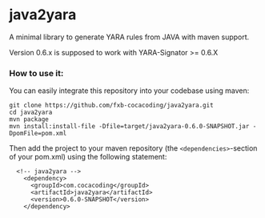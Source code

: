 # java2yara

A minimal library to generate YARA rules from JAVA with maven support.

Version 0.6.x is supposed to work with YARA-Signator >= 0.6.X

### How to use it:
You can easily integrate this repository into your codebase using maven:
```
git clone https://github.com/fxb-cocacoding/java2yara.git
cd java2yara
mvn package
mvn install:install-file -Dfile=target/java2yara-0.6.0-SNAPSHOT.jar -DpomFile=pom.xml
```
Then add the project to your maven repository (the `<dependencies>`-section of your pom.xml) using the following statement:
```
  <!-- java2yara -->
    <dependency>
      <groupId>com.cocacoding</groupId>
      <artifactId>java2yara</artifactId>
      <version>0.6.0-SNAPSHOT</version>
    </dependency>
```
